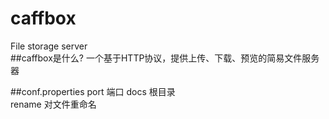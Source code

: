 # caffbox
File storage server  
##caffbox是什么?
一个基于HTTP协议，提供上传、下载、预览的简易文件服务器

##conf.properties
port 端口
docs 根目录  
rename 对文件重命名
